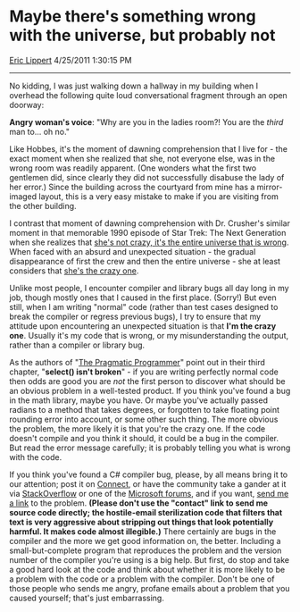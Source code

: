 # Maybe there's something wrong with the universe, but probably not

[Eric Lippert](https://social.msdn.microsoft.com/profile/Eric%20Lippert) 4/25/2011 1:30:15 PM

-----

No kidding, I was just walking down a hallway in my building when I overhead the following quite loud conversational fragment through an open doorway:

**Angry woman's voice**: "Why are you in the ladies room?\! You are the *third* man to... oh no."

Like Hobbes, it's the moment of dawning comprehension that I live for - the exact moment when she realized that she, not everyone else, was in the wrong room was readily apparent. (One wonders what the first two gentlemen did, since clearly they did not successfully disabuse the lady of her error.) Since the building across the courtyard from mine has a mirror-imaged layout, this is a very easy mistake to make if you are visiting from the other building.

I contrast that moment of dawning comprehension with Dr. Crusher's similar moment in that memorable 1990 episode of Star Trek: The Next Generation when she realizes that [she's not crazy, it's the entire universe that is wrong](https://www.youtube.com/watch?v=_nSlND2g7vc&#t=179s). When faced with an absurd and unexpected situation - the gradual disappearance of first the crew and then the entire universe - she at least considers that [she's the crazy one](http://memory-alpha.org/wiki/Remember_Me#ACT_Two).

Unlike most people, I encounter compiler and library bugs all day long in my job, though mostly ones that I caused in the first place. (Sorry\!) But even still, when I am writing "normal" code (rather than test cases designed to break the compiler or regress previous bugs), I try to ensure that my attitude upon encountering an unexpected situation is that **I'm the crazy one**. Usually it's my code that is wrong, or my misunderstanding the output, rather than a compiler or library bug.

As the authors of "[The Pragmatic Programmer](http://www.pragprog.com/the-pragmatic-programmer)" point out in their third chapter, "**select() isn't broken**" - if you are writing perfectly normal code then odds are good you are *not* the first person to discover what should be an obvious problem in a well-tested product. If you think you've found a bug in the math library, maybe you have. Or maybe you've actually passed radians to a method that takes degrees, or forgotten to take floating point rounding error into account, or some other such thing. The more obvious the problem, the more likely it is that you're the crazy one. If the code doesn't compile and you think it should, it could be a bug in the compiler. But read the error message carefully; it is probably telling you what is wrong with the code.

If you think you've found a C\# compiler bug, please, by all means bring it to our attention; post it on [Connect](http://connect.microsoft.com/), or have the community take a gander at it via [StackOverflow](http://www.stackoverflow.com/) or one of the [Microsoft forums](http://social.msdn.microsoft.com/Forums/en-US/csharplanguage/threads), and if you want, [send me a link](http://blogs.msdn.com/b/ericlippert/contact.aspx) to the problem. **(Please don't use the "contact" link to send me source code directly; the hostile-email sterilization code that filters that text is very aggressive about stripping out things that look potentially harmful. It makes code almost illegible.)** There certainly are bugs in the compiler and the more we get good information on, the better. Including a small-but-complete program that reproduces the problem and the version number of the compiler you're using is a big help. But first, do stop and take a good hard look at the code and think about whether it is more likely to be a problem with the code or a problem with the compiler. Don't be one of those people who sends me angry, profane emails about a problem that you caused yourself; that's just embarrassing.

